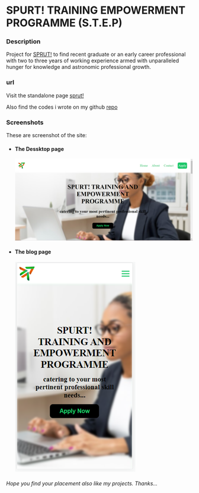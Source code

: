 # SPURT! TRAINING EMPOWERMENT PROGRAMME (S.T.E.P)

### Description
Project for [SPRUT!](https://www.spurt.group/)  to find recent graduate or an early career professional with two to three years of working experience armed with unparalleled hunger for knowledge and astronomic professional growth.

### url
 Visit the standalone page [sprut!](https://solex55.github.io/STEP/ "S.T.E.P")

 Also find the codes i wrote on my github [repo](https://github.com/solex55/STEP/)

 ### Screenshots
 These are screenshot of the site:

 *  #### The Dessktop page
    ![Sprut! Desktop-view](./assets/desktop-view.PNG "screenshot of desktop view")

 *  #### The blog page
    ![Sprut! Mobile-view](./assets/mobile-view.PNG "screenshot of mobile view")


###### Hope you find your placement also like my projects. Thanks...